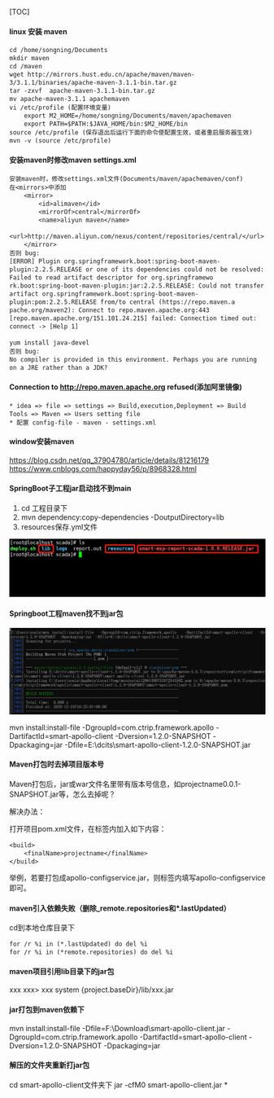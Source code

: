 [TOC]

#### linux 安装 maven
```
cd /home/songning/Documents
mkdir maven
cd /maven
wget http://mirrors.hust.edu.cn/apache/maven/maven-3/3.1.1/binaries/apache-maven-3.1.1-bin.tar.gz
tar -zxvf  apache-maven-3.1.1-bin.tar.gz
mv apache-maven-3.1.1 apachemaven
vi /etc/profile (配置环境变量)
	export M2_HOME=/home/songning/Documents/maven/apachemaven
	export PATH=$PATH:$JAVA_HOME/bin:$M2_HOME/bin
source /etc/profile (保存退出后运行下面的命令使配置生效，或者重启服务器生效)
mvn -v (source /etc/profile)
```

#### 安装maven时修改maven settings.xml
```
安装maven时，修改settings.xml文件(Documents/maven/apachemaven/conf)
在<mirrors>中添加 
	<mirror>
		<id>alimaven</id>
		<mirrorOf>central</mirrorOf>
		<name>aliyun maven</name>
		<url>http://maven.aliyun.com/nexus/content/repositories/central/</url>
	</mirror> 
否则 bug: 
[ERROR] Plugin org.springframework.boot:spring-boot-maven-plugin:2.2.5.RELEASE or one of its dependencies could not be resolved: Failed to read artifact descriptor for org.springframewo
rk.boot:spring-boot-maven-plugin:jar:2.2.5.RELEASE: Could not transfer artifact org.springframework.boot:spring-boot-maven-plugin:pom:2.2.5.RELEASE from/to central (https://repo.maven.a
pache.org/maven2): Connect to repo.maven.apache.org:443 [repo.maven.apache.org/151.101.24.215] failed: Connection timed out: connect -> [Help 1]

yum install java-devel
否则 bug:
No compiler is provided in this environment. Perhaps you are running on a JRE rather than a JDK?
```

#### Connection to http://repo.maven.apache.org refused(添加阿里镜像)
```
* idea => file => settings => Build,execution,Deployment => Build Tools => Maven => Users setting file
* 配置 config-file - maven - settings.xml
```

#### window安装maven
<https://blog.csdn.net/qq_37904780/article/details/81216179>
<https://www.cnblogs.com/happyday56/p/8968328.html>


#### SpringBoot子工程jar启动找不到main
1. cd 工程目录下
2. mvn dependency:copy-dependencies -DoutputDirectory=lib
3. resources保存.yml文件

![springboot启动目录.jpg](/images/springboot启动目录.jpg)


#### Springboot工程maven找不到jar包
![mvn-install](/images/mvn-install.jpg)

mvn install:install-file -DgroupId=com.ctrip.framework.apollo -DartifactId=smart-apollo-client -Dversion=1.2.0-SNAPSHOT -Dpackaging=jar -Dfile=E:\dcits\smart-apollo-client-1.2.0-SNAPSHOT.jar


#### Maven打包时去掉项目版本号
Maven打包后，jar或war文件名里带有版本号信息，如projectname0.0.1-SNAPSHOT.jar等，怎么去掉呢？

解决办法：

打开项目pom.xml文件，在<build></build>标签内加入如下内容：
```
<build>
    <finalName>projectname</finalName>
</build>
```

 举例，若要打包成apollo-configservice.jar，则<finalName></finalName>标签内填写apollo-configservice即可。
 
 #### maven引入依赖失败（删除_remote.repositories和*.lastUpdated）
 
 cd到本地仓库目录下
 
 ```
for /r %i in (*.lastUpdated) do del %i
for /r %i in (*remote.repositories) do del %i
 ```
 
#### maven项目引用lib目录下的jar包

<dependency>
    <groupId>xxx</groupId>
    <artifactId>xxx</artifactId>>
    <verison>xxx</verison>
    <scope>system</scope>
    <systemPath>{project.baseDir}/lib/xxx.jar</systemPath>
</dependency>


#### jar打包到maven依赖下

mvn install:install-file -Dfile=F:\Download\smart-apollo-client.jar -DgroupId=com.ctrip.framework.apollo -DartifactId=smart-apollo-client -Dversion=1.2.0-SNAPSHOT -Dpackaging=jar

#### 解压的文件夹重新打jar包

cd smart-apollo-client文件夹下 
jar -cfM0 smart-apollo-client.jar *